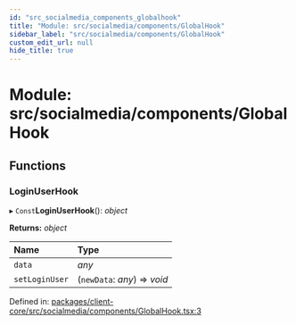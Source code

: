 ```yaml
---
id: "src_socialmedia_components_globalhook"
title: "Module: src/socialmedia/components/GlobalHook"
sidebar_label: "src/socialmedia/components/GlobalHook"
custom_edit_url: null
hide_title: true
---
```


# Module: src/socialmedia/components/GlobalHook

## Functions

### LoginUserHook

▸ `Const`**LoginUserHook**(): *object*

**Returns:** *object*

| Name | Type |
| :------ | :------ |
| `data` | *any* |
| `setLoginUser` | (`newData`: *any*) => *void* |

Defined in: [packages/client-core/src/socialmedia/components/GlobalHook.tsx:3](https://github.com/xr3ngine/xr3ngine/blob/7e8e151f1/packages/client-core/src/socialmedia/components/GlobalHook.tsx#L3)
